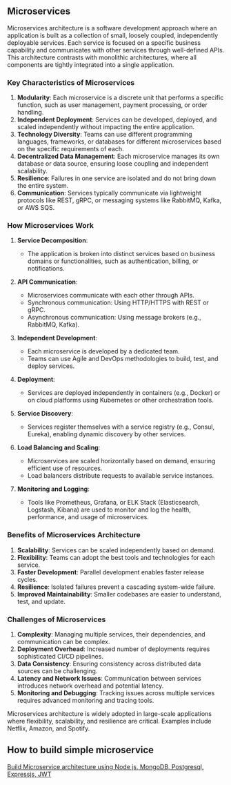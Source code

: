 ## Microservices

Microservices architecture is a software development approach where an application is built as a collection of small, loosely coupled, independently deployable services. Each service is focused on a specific business capability and communicates with other services through well-defined APIs. This architecture contrasts with monolithic architectures, where all components are tightly integrated into a single application.

### Key Characteristics of Microservices
1. **Modularity**: Each microservice is a discrete unit that performs a specific function, such as user management, payment processing, or order handling.
2. **Independent Deployment**: Services can be developed, deployed, and scaled independently without impacting the entire application.
3. **Technology Diversity**: Teams can use different programming languages, frameworks, or databases for different microservices based on the specific requirements of each.
4. **Decentralized Data Management**: Each microservice manages its own database or data source, ensuring loose coupling and independent scalability.
5. **Resilience**: Failures in one service are isolated and do not bring down the entire system.
6. **Communication**: Services typically communicate via lightweight protocols like REST, gRPC, or messaging systems like RabbitMQ, Kafka, or AWS SQS.

### How Microservices Work
1. **Service Decomposition**:
   - The application is broken into distinct services based on business domains or functionalities, such as authentication, billing, or notifications.

2. **API Communication**:
   - Microservices communicate with each other through APIs.
   - Synchronous communication: Using HTTP/HTTPS with REST or gRPC.
   - Asynchronous communication: Using message brokers (e.g., RabbitMQ, Kafka).

3. **Independent Development**:
   - Each microservice is developed by a dedicated team.
   - Teams can use Agile and DevOps methodologies to build, test, and deploy services.

4. **Deployment**:
   - Services are deployed independently in containers (e.g., Docker) or on cloud platforms using Kubernetes or other orchestration tools.

5. **Service Discovery**:
   - Services register themselves with a service registry (e.g., Consul, Eureka), enabling dynamic discovery by other services.

6. **Load Balancing and Scaling**:
   - Microservices are scaled horizontally based on demand, ensuring efficient use of resources.
   - Load balancers distribute requests to available service instances.

7. **Monitoring and Logging**:
   - Tools like Prometheus, Grafana, or ELK Stack (Elasticsearch, Logstash, Kibana) are used to monitor and log the health, performance, and usage of microservices.

### Benefits of Microservices Architecture
1. **Scalability**: Services can be scaled independently based on demand.
2. **Flexibility**: Teams can adopt the best tools and technologies for each service.
3. **Faster Development**: Parallel development enables faster release cycles.
4. **Resilience**: Isolated failures prevent a cascading system-wide failure.
5. **Improved Maintainability**: Smaller codebases are easier to understand, test, and update.

### Challenges of Microservices
1. **Complexity**: Managing multiple services, their dependencies, and communication can be complex.
2. **Deployment Overhead**: Increased number of deployments requires sophisticated CI/CD pipelines.
3. **Data Consistency**: Ensuring consistency across distributed data sources can be challenging.
4. **Latency and Network Issues**: Communication between services introduces network overhead and potential latency.
5. **Monitoring and Debugging**: Tracking issues across multiple services requires advanced monitoring and tracing tools.

Microservices architecture is widely adopted in large-scale applications where flexibility, scalability, and resilience are critical. Examples include Netflix, Amazon, and Spotify.

## How to build simple microservice
[Build Microservice architecture using Node js, MongoDB, Postgresql, Expressjs, JWT](https://www.youtube.com/watch?v=w3iXACKB_wQ&t=4156s)